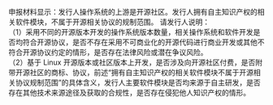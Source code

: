 申报材料显示：发行人操作系统的上游是开源社区。发行人拥有自主知识产权的相关软件模块，不属于开源相关协议的规制范围。
请发行人说明：  
（1）采用不同的开源版本开发的操作系统版本数量，相关操作系统和软件开发是否均符合开源协议，是否不存在采用不可商业化的开源代码进行商业开发或其他不符合开源协议约定的情形，是否存在法律风险或潜在争议风险。  
（2）基于 Linux 开源版本或社区版本上开发，是否涉及向开源社区付费，是否附带开源社区的商标、协议，前述“拥有自主知识产权的相关软件模块不属于开源相关协议规制范围”的具体含义，发行人主要软件模块是否均来源于自主研发，是否存在其他技术来源途径及获取的合规性，是否存在侵犯他人知识产权的情形。  